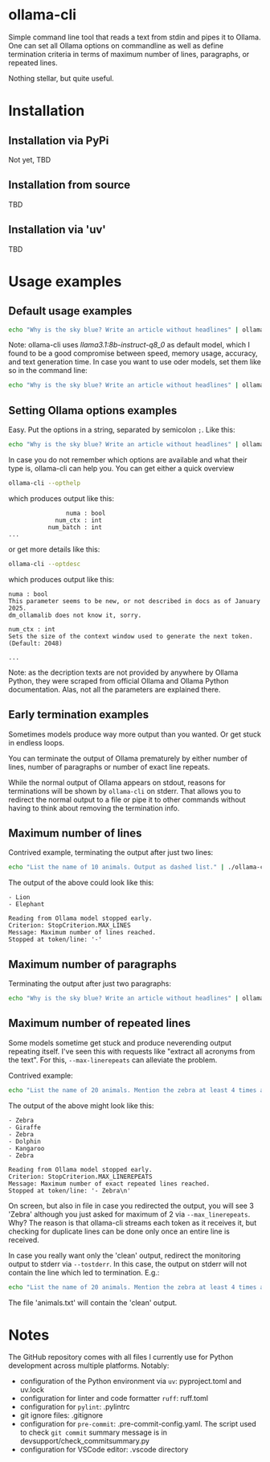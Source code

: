 # ollama-cli

Simple command line tool that reads a text from stdin and pipes it to Ollama. One can set all Ollama options on commandline as well as define termination criteria in terms of maximum number of lines, paragraphs, or repeated lines.

Nothing stellar, but quite useful.

# Installation
## Installation via PyPi
Not yet, TBD
## Installation from source
TBD
## Installation via 'uv'
TBD

# Usage examples

## Default usage examples
```sh
echo "Why is the sky blue? Write an article without headlines" | ollama-cli
```

Note: ollama-cli uses *llama3.1:8b-instruct-q8_0* as default model, which I found to be a good compromise between speed, memory usage, accuracy, and text generation time. In case you want to use oder models, set them like so in the command line:

```sh
echo "Why is the sky blue? Write an article without headlines" | ollama-cli --model="llama3.2"
```

## Setting Ollama options examples
Easy. Put the options in a string, separated by semicolon `;`. Like this:
```sh
echo "Why is the sky blue? Write an article without headlines" | ollama-cli --opts="temperature=0.5;num_ctx=4096"
```

In case you do not remember which options are available and what their type is, ollama-cli can help you. You can get either a quick overview

```sh
ollama-cli --opthelp
```

which produces output like this:
```
                numa : bool
             num_ctx : int
           num_batch : int
...
```

or get more details like this:

```sh
ollama-cli --optdesc
```

which produces output like this:
```
numa : bool 
This parameter seems to be new, or not described in docs as of January 2025.
dm_ollamalib does not know it, sorry.

num_ctx : int 
Sets the size of the context window used to generate the next token. (Default: 2048)

...
```
Note: as the decription texts are not provided by anywhere by Ollama Python, they were scraped from official Ollama and Ollama Python documentation. Alas, not all the parameters are explained there.

## Early termination examples
Sometimes models produce way more output than you wanted. Or get stuck in endless loops.

You can terminate the output of Ollama prematurely by either number of lines, number of paragraphs or number of exact line repeats.

While the normal output of Ollama appears on stdout, reasons for terminations will be shown by `ollama-cli` on stderr. That allows you to redirect the normal output to a file or pipe it to other commands without having to think about removing the termination info.

## Maximum number of lines
Contrived example, terminating the output after just two lines:
```sh
echo "List the name of 10 animals. Output as dashed list." | ./ollama-cli --max-lines=2
```

The output of the above could look like this:
```
- Lion
- Elephant

Reading from Ollama model stopped early.
Criterion: StopCriterion.MAX_LINES
Message: Maximum number of lines reached.
Stopped at token/line: '-'
```

## Maximum number of paragraphs
Terminating the output after just two paragraphs:

```sh
echo "Why is the sky blue? Write an article without headlines" | ollama-cli --max-paragraphs=2
```

## Maximum number of repeated lines
Some models sometime get stuck and produce neverending output repeating itself. I've seen this with requests like "extract all acronyms from the text". For this, `--max-linerepeats` can alleviate the problem.

Contrived example:
```sh
echo "List the name of 20 animals. Mention the zebra at least 4 times across the list. Output as dashed list" | ./ollama-cli --max-linerepeats=2
```

The output of the above might look like this:
```
- Zebra
- Giraffe
- Zebra
- Dolphin
- Kangaroo
- Zebra

Reading from Ollama model stopped early.
Criterion: StopCriterion.MAX_LINEREPEATS
Message: Maximum number of exact repeated lines reached.
Stopped at token/line: '- Zebra\n'
```
On screen, but also in file in case you redirected the output, you will see 3 'Zebra' although you just asked for maximum of 2 via `--max_linerepeats`. Why? The reason is that ollama-cli streams each token as it receives it, but checking for duplicate lines can be done only once an entire line is received.

In case you really want only the 'clean' output, redirect the monitoring output to stderr via `--tostderr`. In this case, the output on stderr will not contain the line which led to termination. E.g.:

```sh
echo "List the name of 20 animals. Mention the zebra at least 4 times across the list. Output as dashed list" | ./ollama-cli --max-linerepeats=2 --tostderr >animals.txt
```
The file 'animals.txt' will contain the 'clean' output.

# Notes
The GitHub repository comes with all files I currently use for Python development across multiple platforms. Notably:

- configuration of the Python environment via `uv`: pyproject.toml and uv.lock
- configuration for linter and code formatter `ruff`: ruff.toml
- configuration for `pylint`: .pylintrc
- git ignore files: .gitignore
- configuration for `pre-commit`: .pre-commit-config.yaml. The script used to check `git commit` summary message is in devsupport/check_commitsummary.py
- configuration for VSCode editor: .vscode directory
